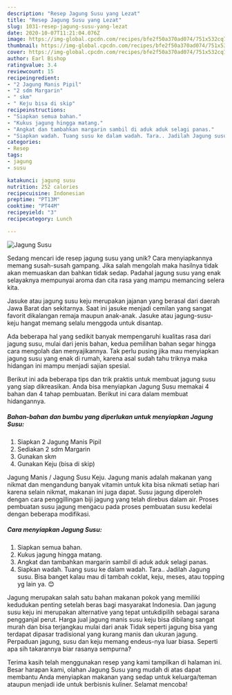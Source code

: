 ```yaml
---
description: "Resep Jagung Susu yang Lezat"
title: "Resep Jagung Susu yang Lezat"
slug: 1031-resep-jagung-susu-yang-lezat
date: 2020-10-07T11:21:04.076Z
image: https://img-global.cpcdn.com/recipes/bfe2f50a370ad074/751x532cq70/jagung-susu-foto-resep-utama.jpg
thumbnail: https://img-global.cpcdn.com/recipes/bfe2f50a370ad074/751x532cq70/jagung-susu-foto-resep-utama.jpg
cover: https://img-global.cpcdn.com/recipes/bfe2f50a370ad074/751x532cq70/jagung-susu-foto-resep-utama.jpg
author: Earl Bishop
ratingvalue: 3.4
reviewcount: 15
recipeingredient:
- "2 Jagung Manis Pipil"
- "2 sdm Margarin"
- " skm"
- " Keju bisa di skip"
recipeinstructions:
- "Siapkan semua bahan."
- "Kukus jagung hingga matang."
- "Angkat dan tambahkan margarin sambil di aduk aduk selagi panas."
- "Siapkan wadah. Tuang susu ke dalam wadah. Tara.. Jadilah Jagung susu. Bisa banget kalau mau di tambah coklat, keju, meses, atau topping yg lain ya. 😊"
categories:
- Resep
tags:
- jagung
- susu

katakunci: jagung susu 
nutrition: 252 calories
recipecuisine: Indonesian
preptime: "PT13M"
cooktime: "PT44M"
recipeyield: "3"
recipecategory: Lunch

---
```



![Jagung Susu](https://img-global.cpcdn.com/recipes/bfe2f50a370ad074/751x532cq70/jagung-susu-foto-resep-utama.jpg)

Sedang mencari ide resep jagung susu yang unik? Cara menyiapkannya memang susah-susah gampang. Jika salah mengolah maka hasilnya tidak akan memuaskan dan bahkan tidak sedap. Padahal jagung susu yang enak selayaknya mempunyai aroma dan cita rasa yang mampu memancing selera kita.

Jasuke atau jagung susu keju merupakan jajanan yang berasal dari daerah Jawa Barat dan sekitarnya. Saat ini jasuke menjadi cemilan yang sangat favorit dikalangan remaja maupun anak-anak. Jasuke atau jagung-susu-keju hangat memang selalu menggoda untuk disantap.

Ada beberapa hal yang sedikit banyak mempengaruhi kualitas rasa dari jagung susu, mulai dari jenis bahan, kedua pemilihan bahan segar hingga cara mengolah dan menyajikannya. Tak perlu pusing jika mau menyiapkan jagung susu yang enak di rumah, karena asal sudah tahu triknya maka hidangan ini mampu menjadi sajian spesial.


Berikut ini ada beberapa tips dan trik praktis untuk membuat jagung susu yang siap dikreasikan. Anda bisa menyiapkan Jagung Susu memakai 4 bahan dan 4 tahap pembuatan. Berikut ini cara dalam membuat hidangannya.

<!--inarticleads1-->

##### Bahan-bahan dan bumbu yang diperlukan untuk menyiapkan Jagung Susu:

1. Siapkan 2 Jagung Manis Pipil
1. Sediakan 2 sdm Margarin
1. Gunakan  skm
1. Gunakan  Keju (bisa di skip)


Jagung Manis / Jagung Susu Keju. Jagung manis adalah makanan yang nikmat dan mengandung banyak vitamin untuk kita bisa nikmati setiap hari karena selain nikmat, makanan ini juga dapat. Susu jagung diperoleh dengan cara penggillingan biji jagung yang telah direbus dalam air. Proses pembuatan susu jagung mengacu pada proses pembuatan susu kedelai dengan beberapa modifikasi. 

<!--inarticleads2-->

##### Cara menyiapkan Jagung Susu:

1. Siapkan semua bahan.
1. Kukus jagung hingga matang.
1. Angkat dan tambahkan margarin sambil di aduk aduk selagi panas.
1. Siapkan wadah. Tuang susu ke dalam wadah. Tara.. Jadilah Jagung susu. Bisa banget kalau mau di tambah coklat, keju, meses, atau topping yg lain ya. 😊


Jagung merupakan salah satu bahan makanan pokok yang memiliki kedudukan penting setelah beras bagi masyarakat Indonesia. Dan jagung susu keju ini merupakan alternative yang tepat untukdipilih sebagai sarana pengganjal perut. Harga jual jagung manis susu keju bisa dibilang sangat murah dan bisa terjangkau mulai dari anak Tidak seperti jagung bisa yang terdapat dipasar tradisional yang kurang manis dan ukuran jagung. Perpaduan jagung, susu dan keju memang endeus-nya luar biasa. Seperti apa sih takarannya biar rasanya sempurna? 

Terima kasih telah menggunakan resep yang kami tampilkan di halaman ini. Besar harapan kami, olahan Jagung Susu yang mudah di atas dapat membantu Anda menyiapkan makanan yang sedap untuk keluarga/teman ataupun menjadi ide untuk berbisnis kuliner. Selamat mencoba!
